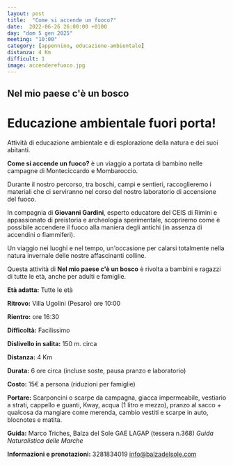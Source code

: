 ```yaml
---
layout: post
title:  "Come si accende un fuoco?"
date:  2022-06-26 26:00:00 +0100
day: "dom 5 gen 2025"
meeting: "10:00"
category: [appennino, educazione-ambientale]
distanza: 4 Km
difficult: 1
image: accenderefuoco.jpg
---
```


## Nel mio paese c'è un bosco  

# Educazione ambientale fuori porta! 

Attività di educazione ambientale e di esplorazione della natura e dei suoi abitanti.

**Come si accende un fuoco?** è un viaggio a portata di bambino nelle campagne di Monteciccardo e Mombaroccio.

Durante il nostro percorso, tra boschi, campi e sentieri, raccoglieremo i materiali che ci serviranno nel corso del nostro laboratorio di accensione del fuoco.

In compagnia di **Giovanni Gardini**, esperto educatore del CEIS di Rimini e appassionato di preistoria e archeologia sperimentale, scopriremo come è possibile accendere il fuoco alla maniera degli antichi (in assenza di accendini o fiammiferi).

Un viaggio nei luoghi e nel tempo, un'occasione per calarsi totalmente nella natura invernale delle nostre affascinanti colline. 

Questa attività di **Nel mio paese c'è un bosco** è rivolta a bambini e ragazzi di tutte le età, anche per adulti e famiglie.


**Età adatta:** Tutte le età 

**Ritrovo:** Villa Ugolini (Pesaro) ore 10:00

**Rientro:** ore 16:30

**Difficoltà:** Facilissimo 

**Dislivello in salita:**  150 m. circa

**Distanza:** 4 Km

**Durata:** 6 ore circa (incluse soste, pausa pranzo e laboratorio)

**Costo:** 15€ a persona (riduzioni per famiglie)

**Portare:** Scarponcini o scarpe da campagna, giacca impermeabile, vestiario a strati, cappello e guanti, Kway, acqua (1 litro e mezzo), pranzo al sacco + qualcosa da mangiare come merenda, cambio vestiti e scarpe in auto, blocnotes e matita. 

**Guida:** Marco Triches, Balza del Sole GAE LAGAP (tessera n.368)
*Guida Naturalistica delle Marche*

**Informazioni e prenotazioni:** 3281834019 info@balzadelsole.com
